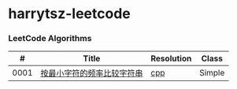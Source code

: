 # harrytsz-leetcode

### LeetCode Algorithms

|#|Title| Resolution | Class|
|---|---|---|---|
|0001|[按最小字符的频率比较字符串](https://leetcode.com/problems/compare-string-by-frequency-of-the-smallest-character/)|[cpp](./algorithms/)|Simple|
